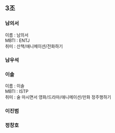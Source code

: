 ## 3조

### 남의서
이름 : 남의서  
MBTI : ENTJ  
취미 : 산책/애니메이션/전화하기  
### 남우석
### 이솔
이름 : 이솔  
MBTI : ISTP  
취미 : 술 마시면서 영화/드라마/애니메이션/만화 정주행하기
### 이진범
### 정창호

